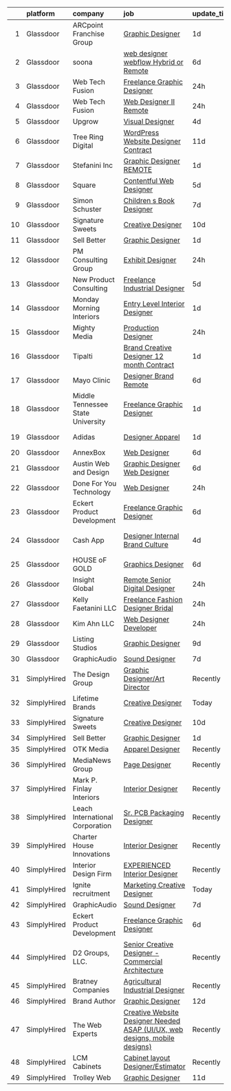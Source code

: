 

|    | platform    | company                           | job                                                                                                                                                                                                                                                                                                                                                                                                                                                                                                                                                                                                                                                                                                                                                                                                                                                                                   | update_time   | location            |
|---:|:------------|:----------------------------------|:--------------------------------------------------------------------------------------------------------------------------------------------------------------------------------------------------------------------------------------------------------------------------------------------------------------------------------------------------------------------------------------------------------------------------------------------------------------------------------------------------------------------------------------------------------------------------------------------------------------------------------------------------------------------------------------------------------------------------------------------------------------------------------------------------------------------------------------------------------------------------------------|:--------------|:--------------------|
|  1 | Glassdoor   | ARCpoint Franchise Group          | [Graphic Designer](https://www.glassdoor.com/partner/jobListing.htm?pos=117&ao=1136043&s=58&guid=0000018262783b9c9e42ae2096e9194b&src=GD_JOB_AD&t=SR&vt=w&ea=1&cs=1_982ecf5e&cb=1659509423402&jobListingId=1008045474353&jrtk=3-0-1g9h7getukf3h801-1g9h7geukia2b800-bf201258f43d9d85-)                                                                                                                                                                                                                                                                                                                                                                                                                                                                                                                                                                                                | 1d            | Remote              |
|  2 | Glassdoor   | soona                             | [web designer  webflow    Hybrid or Remote](https://www.glassdoor.com/partner/jobListing.htm?pos=125&ao=1136043&s=58&guid=0000018262783b9c9e42ae2096e9194b&src=GD_JOB_AD&t=SR&vt=w&ea=1&cs=1_83f10821&cb=1659509423403&jobListingId=1008034312934&jrtk=3-0-1g9h7getukf3h801-1g9h7geukia2b800-96800497329fd019-)                                                                                                                                                                                                                                                                                                                                                                                                                                                                                                                                                                       | 6d            | Remote              |
|  3 | Glassdoor   | Web Tech Fusion                   | [Freelance Graphic Designer](https://www.glassdoor.com/partner/jobListing.htm?pos=105&ao=1136043&s=58&guid=0000018262783b9c9e42ae2096e9194b&src=GD_JOB_AD&t=SR&vt=w&ea=1&cs=1_1bb1d692&cb=1659509423399&jobListingId=1008047058391&jrtk=3-0-1g9h7getukf3h801-1g9h7geukia2b800-222601dbca3093f0-)                                                                                                                                                                                                                                                                                                                                                                                                                                                                                                                                                                                      | 24h           | Remote              |
|  4 | Glassdoor   | Web Tech Fusion                   | [Web Designer II   Remote](https://www.glassdoor.com/partner/jobListing.htm?pos=107&ao=1136043&s=58&guid=0000018262783b9c9e42ae2096e9194b&src=GD_JOB_AD&t=SR&vt=w&ea=1&cs=1_83522462&cb=1659509423399&jobListingId=1008047052352&jrtk=3-0-1g9h7getukf3h801-1g9h7geukia2b800-caba59caa15512ba-)                                                                                                                                                                                                                                                                                                                                                                                                                                                                                                                                                                                        | 24h           | Remote              |
|  5 | Glassdoor   | Upgrow                            | [Visual Designer](https://www.glassdoor.com/partner/jobListing.htm?pos=124&ao=1136043&s=58&guid=0000018262783b9c9e42ae2096e9194b&src=GD_JOB_AD&t=SR&vt=w&ea=1&cs=1_4265bd35&cb=1659509423403&jobListingId=1008038685825&jrtk=3-0-1g9h7getukf3h801-1g9h7geukia2b800-6816e79f03eeb960-)                                                                                                                                                                                                                                                                                                                                                                                                                                                                                                                                                                                                 | 4d            | Remote              |
|  6 | Glassdoor   | Tree Ring Digital                 | [WordPress Website Designer  Contract ](https://www.glassdoor.com/partner/jobListing.htm?pos=121&ao=1136043&s=58&guid=0000018262783b9c9e42ae2096e9194b&src=GD_JOB_AD&t=SR&vt=w&ea=1&cs=1_e4aad405&cb=1659509423403&jobListingId=1008023268607&jrtk=3-0-1g9h7getukf3h801-1g9h7geukia2b800-8a16198373301fda-)                                                                                                                                                                                                                                                                                                                                                                                                                                                                                                                                                                           | 11d           | Remote              |
|  7 | Glassdoor   | Stefanini  Inc                    | [Graphic Designer  REMOTE ](https://www.glassdoor.com/partner/jobListing.htm?pos=130&ao=1136043&s=58&guid=0000018262783b9c9e42ae2096e9194b&src=GD_JOB_AD&t=SR&vt=w&ea=1&cs=1_70e7a0a4&cb=1659509423403&jobListingId=1008044351439&jrtk=3-0-1g9h7getukf3h801-1g9h7geukia2b800-a4f8b20cf36d5a43-)                                                                                                                                                                                                                                                                                                                                                                                                                                                                                                                                                                                       | 1d            | New York, NY        |
|  8 | Glassdoor   | Square                            | [Contentful Web Designer](https://www.glassdoor.com/partner/jobListing.htm?pos=114&ao=1136043&s=58&guid=0000018262783b9c9e42ae2096e9194b&src=GD_JOB_AD&t=SR&vt=w&ea=1&cs=1_3941d4b0&cb=1659509423401&jobListingId=1008035926881&jrtk=3-0-1g9h7getukf3h801-1g9h7geukia2b800-2b8a255ea42caee7-)                                                                                                                                                                                                                                                                                                                                                                                                                                                                                                                                                                                         | 5d            | Remote              |
|  9 | Glassdoor   | Simon   Schuster                  | [Children s Book Designer](https://www.glassdoor.com/partner/jobListing.htm?pos=106&ao=1136043&s=58&guid=0000018262783b9c9e42ae2096e9194b&src=GD_JOB_AD&t=SR&vt=w&cs=1_be44a2dd&cb=1659509423399&jobListingId=1008030702003&jrtk=3-0-1g9h7getukf3h801-1g9h7geukia2b800-25759bae2dbd52b7-)                                                                                                                                                                                                                                                                                                                                                                                                                                                                                                                                                                                             | 7d            | New York, NY        |
| 10 | Glassdoor   | Signature Sweets                  | [Creative Designer](https://www.glassdoor.com/partner/jobListing.htm?pos=129&ao=1136043&s=58&guid=0000018262783b9c9e42ae2096e9194b&src=GD_JOB_AD&t=SR&vt=w&ea=1&cs=1_6964e6cb&cb=1659509423403&jobListingId=1008024509991&jrtk=3-0-1g9h7getukf3h801-1g9h7geukia2b800-13eb26eb029e9130-)                                                                                                                                                                                                                                                                                                                                                                                                                                                                                                                                                                                               | 10d           | Stuart, FL          |
| 11 | Glassdoor   | Sell Better                       | [Graphic Designer](https://www.glassdoor.com/partner/jobListing.htm?pos=126&ao=1136043&s=58&guid=0000018262783b9c9e42ae2096e9194b&src=GD_JOB_AD&t=SR&vt=w&ea=1&cs=1_e7b8403c&cb=1659509423403&jobListingId=1008045637527&jrtk=3-0-1g9h7getukf3h801-1g9h7geukia2b800-8e1e47a1f52476e6-)                                                                                                                                                                                                                                                                                                                                                                                                                                                                                                                                                                                                | 1d            | Remote              |
| 12 | Glassdoor   | PM Consulting Group               | [Exhibit Designer](https://www.glassdoor.com/partner/jobListing.htm?pos=119&ao=1136043&s=58&guid=0000018262783b9c9e42ae2096e9194b&src=GD_JOB_AD&t=SR&vt=w&ea=1&cs=1_4e338e81&cb=1659509423402&jobListingId=1008049005702&jrtk=3-0-1g9h7getukf3h801-1g9h7geukia2b800-f5b15ad7f24076dd-)                                                                                                                                                                                                                                                                                                                                                                                                                                                                                                                                                                                                | 24h           | Washington, DC      |
| 13 | Glassdoor   | New Product Consulting            | [Freelance Industrial Designer](https://www.glassdoor.com/partner/jobListing.htm?pos=112&ao=1136043&s=58&guid=0000018262783b9c9e42ae2096e9194b&src=GD_JOB_AD&t=SR&vt=w&ea=1&cs=1_6ef802c9&cb=1659509423399&jobListingId=1008036088748&jrtk=3-0-1g9h7getukf3h801-1g9h7geukia2b800-2ab0118986f65696-)                                                                                                                                                                                                                                                                                                                                                                                                                                                                                                                                                                                   | 5d            | Remote              |
| 14 | Glassdoor   | Monday Morning Interiors          | [Entry Level Interior Designer](https://www.glassdoor.com/partner/jobListing.htm?pos=103&ao=1136043&s=58&guid=0000018262783b9c9e42ae2096e9194b&src=GD_JOB_AD&t=SR&vt=w&ea=1&cs=1_11f7b428&cb=1659509423398&jobListingId=1008045150537&jrtk=3-0-1g9h7getukf3h801-1g9h7geukia2b800-9aaef9b9ef6c0ae9-)                                                                                                                                                                                                                                                                                                                                                                                                                                                                                                                                                                                   | 1d            | Remote              |
| 15 | Glassdoor   | Mighty Media                      | [Production Designer](https://www.glassdoor.com/partner/jobListing.htm?pos=110&ao=1136043&s=58&guid=0000018262783b9c9e42ae2096e9194b&src=GD_JOB_AD&t=SR&vt=w&ea=1&cs=1_985ca465&cb=1659509423399&jobListingId=1008047552790&jrtk=3-0-1g9h7getukf3h801-1g9h7geukia2b800-b53fae4395d01e23-)                                                                                                                                                                                                                                                                                                                                                                                                                                                                                                                                                                                             | 24h           | Remote              |
| 16 | Glassdoor   | Tipalti                           | [Brand Creative Designer  12 month Contract ](https://www.glassdoor.com/partner/jobListing.htm?pos=118&ao=1136043&s=58&guid=0000018262783b9c9e42ae2096e9194b&src=GD_JOB_AD&t=SR&vt=w&cs=1_a2ccb8d7&cb=1659509423402&jobListingId=1008045269786&jrtk=3-0-1g9h7getukf3h801-1g9h7geukia2b800-37c3c4ad2ad02676-)                                                                                                                                                                                                                                                                                                                                                                                                                                                                                                                                                                          | 1d            | Remote              |
| 17 | Glassdoor   | Mayo Clinic                       | [Designer Brand   Remote](https://www.glassdoor.com/partner/jobListing.htm?pos=104&ao=1136043&s=58&guid=0000018262783b9c9e42ae2096e9194b&src=GD_JOB_AD&t=SR&vt=w&cs=1_df95cf5f&cb=1659509423398&jobListingId=1008032769137&jrtk=3-0-1g9h7getukf3h801-1g9h7geukia2b800-603b1197c879fe17-)                                                                                                                                                                                                                                                                                                                                                                                                                                                                                                                                                                                              | 6d            | Rochester, MN       |
| 18 | Glassdoor   | Middle Tennessee State University | [Freelance Graphic Designer](https://www.glassdoor.com/partner/jobListing.htm?pos=115&ao=1136043&s=58&guid=0000018262783b9c9e42ae2096e9194b&src=GD_JOB_AD&t=SR&vt=w&ea=1&cs=1_e467890e&cb=1659509423402&jobListingId=1008044585437&jrtk=3-0-1g9h7getukf3h801-1g9h7geukia2b800-8952d2a4c1048273-)                                                                                                                                                                                                                                                                                                                                                                                                                                                                                                                                                                                      | 1d            | Remote              |
| 19 | Glassdoor   | Adidas                            | [Designer  Apparel](https://www.glassdoor.com/partner/jobListing.htm?pos=111&ao=1136043&s=58&guid=0000018262783b9c9e42ae2096e9194b&src=GD_JOB_AD&t=SR&vt=w&cs=1_f169c17b&cb=1659509423399&jobListingId=1008046048183&jrtk=3-0-1g9h7getukf3h801-1g9h7geukia2b800-93a8f662ac1fc522-)                                                                                                                                                                                                                                                                                                                                                                                                                                                                                                                                                                                                    | 1d            | Portland, OR        |
| 20 | Glassdoor   | AnnexBox                          | [Web Designer](https://www.glassdoor.com/partner/jobListing.htm?pos=109&ao=1136043&s=58&guid=0000018262783b9c9e42ae2096e9194b&src=GD_JOB_AD&t=SR&vt=w&ea=1&cs=1_9cad3e21&cb=1659509423399&jobListingId=1008032858115&jrtk=3-0-1g9h7getukf3h801-1g9h7geukia2b800-808e11476485d771-)                                                                                                                                                                                                                                                                                                                                                                                                                                                                                                                                                                                                    | 6d            | Remote              |
| 21 | Glassdoor   | Austin Web and Design             | [Graphic Designer Web Designer](https://www.glassdoor.com/partner/jobListing.htm?pos=123&ao=1136043&s=58&guid=0000018262783b9c9e42ae2096e9194b&src=GD_JOB_AD&t=SR&vt=w&ea=1&cs=1_6efeedca&cb=1659509423403&jobListingId=1008033407839&jrtk=3-0-1g9h7getukf3h801-1g9h7geukia2b800-6fd56b07417eef90-)                                                                                                                                                                                                                                                                                                                                                                                                                                                                                                                                                                                   | 6d            | Remote              |
| 22 | Glassdoor   | Done For You Technology           | [Web Designer](https://www.glassdoor.com/partner/jobListing.htm?pos=108&ao=1136043&s=58&guid=0000018262783b9c9e42ae2096e9194b&src=GD_JOB_AD&t=SR&vt=w&ea=1&cs=1_923375ec&cb=1659509423399&jobListingId=1008047323291&jrtk=3-0-1g9h7getukf3h801-1g9h7geukia2b800-477c07988039c24f-)                                                                                                                                                                                                                                                                                                                                                                                                                                                                                                                                                                                                    | 24h           | Remote              |
| 23 | Glassdoor   | Eckert Product Development        | [Freelance Graphic Designer](https://www.glassdoor.com/partner/jobListing.htm?pos=116&ao=1136043&s=58&guid=0000018262783b9c9e42ae2096e9194b&src=GD_JOB_AD&t=SR&vt=w&ea=1&cs=1_18b96ad3&cb=1659509423402&jobListingId=1008033358398&jrtk=3-0-1g9h7getukf3h801-1g9h7geukia2b800-f50c9d83e2a1c1b1-)                                                                                                                                                                                                                                                                                                                                                                                                                                                                                                                                                                                      | 6d            | Remote              |
| 24 | Glassdoor   | Cash App                          | [Designer   Internal Brand   Culture](https://www.glassdoor.com/partner/jobListing.htm?pos=120&ao=1136043&s=58&guid=0000018262783b9c9e42ae2096e9194b&src=GD_JOB_AD&t=SR&vt=w&cs=1_56ebb1d2&cb=1659509423402&jobListingId=1008039074216&jrtk=3-0-1g9h7getukf3h801-1g9h7geukia2b800-5a5be235c83c5e5c-)                                                                                                                                                                                                                                                                                                                                                                                                                                                                                                                                                                                  | 4d            | San Francisco, CA   |
| 25 | Glassdoor   | HOUSE oF GOLD                     | [Graphics Designer](https://www.glassdoor.com/partner/jobListing.htm?pos=113&ao=1136043&s=58&guid=0000018262783b9c9e42ae2096e9194b&src=GD_JOB_AD&t=SR&vt=w&ea=1&cs=1_4cc65b1c&cb=1659509423399&jobListingId=1008034661836&jrtk=3-0-1g9h7getukf3h801-1g9h7geukia2b800-6e1f54b984b1ffce-)                                                                                                                                                                                                                                                                                                                                                                                                                                                                                                                                                                                               | 6d            | Remote              |
| 26 | Glassdoor   | Insight Global                    | [Remote Senior Digital Designer](https://www.glassdoor.com/partner/jobListing.htm?pos=102&ao=1110586&s=58&guid=0000018262783b9c9e42ae2096e9194b&src=GD_JOB_AD&t=SR&vt=w&ea=1&cs=1_cdf4d69b&cb=1659509423398&jobListingId=1008047081551&cpc=9908D8D4413DBB8A&jrtk=3-0-1g9h7getukf3h801-1g9h7geukia2b800-63884fcab2c6074e--6NYlbfkN0BKkHZu3wF05EeDimN_p6sYpKCMArvwa95YdH7UpkaBCobj99dZAfyu9JevU964-bJrJZz9yqqrVn0ydMqErTlkfc7P8UPXLltJTNUVNidZbFYpuc5pQClDU5FzcMcYs9FobtO2uzqihtqXtPyya77xVq0-yk7H1ki9YDTawLfH-vdSa1NLA7UU4WZI3vgnvSmjbugQwE3y8nspQGa3lZBRZtujKTkrHWD6A9QdA-qUPDeQx2-jiuHdFdof8a7rmcEcSVpCCDh8ybLQF_Vaenpeo1Jn4e_xw9zhPK6xkS_K3mzufDJ4qj7TF2jy22Xo9tOrPMLBkjluloyOtdxUfCf0BfxqlzJDol1oT1piH2Fe578q0M_jR1flOmn5wbXxQ68s5ukZSjF0HtyzApX9rR2R4u_g7ikrjG_7oDzDVR-yJ3Ho2w68HquTbFl4qBNo0ZgJgvz4lVlbZs_m8Nl15fTRyUk2Kz2ngFges7MXHIhgxS8KooEItSHiSkyvqlGIw38m0bm5znbGkg%3D%3D) | 24h           | Remote              |
| 27 | Glassdoor   | Kelly Faetanini LLC               | [Freelance   Fashion Designer  Bridal ](https://www.glassdoor.com/partner/jobListing.htm?pos=101&ao=1110586&s=58&guid=0000018262783b9c9e42ae2096e9194b&src=GD_JOB_AD&t=SR&vt=w&ea=1&cs=1_d7abeca1&cb=1659509423398&jobListingId=1008047552919&cpc=FA84DF7EA1EC2398&jrtk=3-0-1g9h7getukf3h801-1g9h7geukia2b800-a6b9ac20acd07671--6NYlbfkN0Bpkz4eilSyVaUq0KmM4Y1lINlxqZT7Saz1zIeLgvAAAQXFt9Fm2DMj8MuCtiTwdvLESqHkZ0NoepSmzNcjZDnBfQUfoiRxWu9YgRUvaQtbDMNMwaaxBB6jeoxv7tGRNsjun7Fhkv2YXNDcS4a3dPE76vUTJfxc_y4PoChJECPlFV8TzUzENM6wKDSdzRxOSErbEenu6xP6Nrt6HfqCPHUFUgPlpSa1xPtncWECHl5aGJUYPD2t3tJdzfflmgiJaJjAUEKmOurcHRHGGk-u5VE14cp1IzykRjgIxS6OQQ2OQXhQhnZyaElL6jtFtUNlzAcP-eQ4LqnGHM8J2DanVfqIkmntMwHS98IhD9ZcE1OhCXMkWczpyLqtwm9WcpYYRIgx-7B6Dn4a5MmQ2AKsKQPofP-eMd2remtHeC6Fp8OUTFcfaekdBwyvjzLLEER6CCdbW7HrBzbc_VDV0RrSouSTEml6K3F9LgQsdsVZv0ECa8QmqzcRQE8i7DA0mrTkjW4%3D)        | 24h           | Remote              |
| 28 | Glassdoor   | Kim   Ahn LLC                     | [Web Designer Developer](https://www.glassdoor.com/partner/jobListing.htm?pos=127&ao=1136043&s=58&guid=0000018262783b9c9e42ae2096e9194b&src=GD_JOB_AD&t=SR&vt=w&ea=1&cs=1_dc745ba9&cb=1659509423403&jobListingId=1008048436102&jrtk=3-0-1g9h7getukf3h801-1g9h7geukia2b800-2961bfb9011b1621-)                                                                                                                                                                                                                                                                                                                                                                                                                                                                                                                                                                                          | 24h           | Remote              |
| 29 | Glassdoor   | Listing Studios                   | [Graphic Designer](https://www.glassdoor.com/partner/jobListing.htm?pos=128&ao=1136043&s=58&guid=0000018262783b9c9e42ae2096e9194b&src=GD_JOB_AD&t=SR&vt=w&ea=1&cs=1_3c109a3e&cb=1659509423403&jobListingId=1008025050931&jrtk=3-0-1g9h7getukf3h801-1g9h7geukia2b800-21359d84287eae69-)                                                                                                                                                                                                                                                                                                                                                                                                                                                                                                                                                                                                | 9d            | Remote              |
| 30 | Glassdoor   | GraphicAudio                      | [Sound Designer](https://www.glassdoor.com/partner/jobListing.htm?pos=122&ao=1136043&s=58&guid=0000018262783b9c9e42ae2096e9194b&src=GD_JOB_AD&t=SR&vt=w&ea=1&cs=1_5bff9508&cb=1659509423403&jobListingId=1008030924967&jrtk=3-0-1g9h7getukf3h801-1g9h7geukia2b800-11eab6568f6cedab-)                                                                                                                                                                                                                                                                                                                                                                                                                                                                                                                                                                                                  | 7d            | Remote              |
| 31 | SimplyHired | The Design Group                  | [Graphic Designer/Art Director](https://www.simplyhired.com/job/W_DFu3rfzhWrjXKdfBMgJAEuZWOICUvTcnSY6SrwTtWEghaVPIYG4A?q=creative+designer)                                                                                                                                                                                                                                                                                                                                                                                                                                                                                                                                                                                                                                                                                                                                           | Recently      | Little Rock, AR     |
| 32 | SimplyHired | Lifetime Brands                   | [Creative Designer](https://www.simplyhired.com/job/9ExxPJIE4umR8ERzQZnYf57jOlniulI4B9G70TPoFDfnxq99RI5Jtg?q=creative+designer)                                                                                                                                                                                                                                                                                                                                                                                                                                                                                                                                                                                                                                                                                                                                                       | Today         | Seattle, WA         |
| 33 | SimplyHired | Signature Sweets                  | [Creative Designer](https://www.simplyhired.com/job/Ia5nnDkLbu8CtUgpqcgClyhINwDxj-9NjVkga23lwqe4a3d0ORp7Cw?q=creative+designer)                                                                                                                                                                                                                                                                                                                                                                                                                                                                                                                                                                                                                                                                                                                                                       | 10d           | Stuart, FL          |
| 34 | SimplyHired | Sell Better                       | [Graphic Designer](https://www.simplyhired.com/job/ryXShKpw31tPEeQUWxi8f5Ccjkh9EAdkuTBuGUlMApK8DtCbeDvL9g?q=creative+designer)                                                                                                                                                                                                                                                                                                                                                                                                                                                                                                                                                                                                                                                                                                                                                        | 1d            | Remote              |
| 35 | SimplyHired | OTK Media                         | [Apparel Designer](https://www.simplyhired.com/job/oZc47TM6G1kqRUz3KPWrVOA27YgAlnI6u1tJCODWBl8skz07cPq2-A?q=creative+designer)                                                                                                                                                                                                                                                                                                                                                                                                                                                                                                                                                                                                                                                                                                                                                        | Recently      | Remote              |
| 36 | SimplyHired | MediaNews Group                   | [Page Designer](https://www.simplyhired.com/job/-Tprpam5u04Le5SFQwkyuvyVGplpZUqocEJkxkhJEleWOU_ob7Rmow?q=creative+designer)                                                                                                                                                                                                                                                                                                                                                                                                                                                                                                                                                                                                                                                                                                                                                           | Recently      | Remote              |
| 37 | SimplyHired | Mark P. Finlay Interiors          | [Interior Designer](https://www.simplyhired.com/job/ACgOSNiid54dHRncHMCwghe-aS3BcO9vqWd8eYePE-qHsahtdA-t3g?q=creative+designer)                                                                                                                                                                                                                                                                                                                                                                                                                                                                                                                                                                                                                                                                                                                                                       | Recently      | Southport, CT       |
| 38 | SimplyHired | Leach International Corporation   | [Sr. PCB Packaging Designer](https://www.simplyhired.com/job/CY_L3ifU6jHJIruCEt2By_gDJBLASOEM4rp4V4wOYWCvOYRfJANygg?q=creative+designer)                                                                                                                                                                                                                                                                                                                                                                                                                                                                                                                                                                                                                                                                                                                                              | Recently      | Buena Park, CA      |
| 39 | SimplyHired | Charter House Innovations         | [Interior Designer](https://www.simplyhired.com/job/pUH7HINwbS8DZFgpS9-Qd9JDxnG-D9Lvjngrgni9IlgKb8KYQ0gx-A?q=creative+designer)                                                                                                                                                                                                                                                                                                                                                                                                                                                                                                                                                                                                                                                                                                                                                       | Recently      | Zeeland, MI         |
| 40 | SimplyHired | Interior Design Firm              | [EXPERIENCED Interior Designer](https://www.simplyhired.com/job/ZSEZahUlypSTxF76f6177d0_Iv_IOHD-b3SR4meFGoJTFg3-RAe-Sw?q=creative+designer)                                                                                                                                                                                                                                                                                                                                                                                                                                                                                                                                                                                                                                                                                                                                           | Recently      | San Antonio, TX     |
| 41 | SimplyHired | Ignite recruitment                | [Marketing Creative Designer](https://www.simplyhired.com/job/XZsQHckFQ6dpIHITcEn4zaHysOEe5aG2VBsjG5TQoAhTtEM9WToUgw?q=creative+designer)                                                                                                                                                                                                                                                                                                                                                                                                                                                                                                                                                                                                                                                                                                                                             | Today         | United States       |
| 42 | SimplyHired | GraphicAudio                      | [Sound Designer](https://www.simplyhired.com/job/tpxG3u0VMzCKteQYdKolpCqGoSBv-BSP6-ugLnAgXYs5lOtcbAckwg?q=creative+designer)                                                                                                                                                                                                                                                                                                                                                                                                                                                                                                                                                                                                                                                                                                                                                          | 7d            | Remote              |
| 43 | SimplyHired | Eckert Product Development        | [Freelance Graphic Designer](https://www.simplyhired.com/job/CCro43Npy3CgfRPqyaC_LAHw9VD9EjYnLWnkKQhavPpz4XPk3Qpg-A?q=creative+designer)                                                                                                                                                                                                                                                                                                                                                                                                                                                                                                                                                                                                                                                                                                                                              | 6d            | Remote              |
| 44 | SimplyHired | D2 Groups, LLC.                   | [Senior Creative Designer - Commercial Architecture](https://www.simplyhired.com/job/Yzphuvu4v4KIeGAg97r-GC4K2aaGuq7WuIAfSSpOBYl9P_dmzDtnLw?q=creative+designer)                                                                                                                                                                                                                                                                                                                                                                                                                                                                                                                                                                                                                                                                                                                      | Recently      | King of Prussia, PA |
| 45 | SimplyHired | Bratney Companies                 | [Agricultural Industrial Designer](https://www.simplyhired.com/job/Mumz6KfYzwl0Qf-6YYgrNMk_LNtPebzQLCSf-QYmA_szeaNtgnq67Q?q=creative+designer)                                                                                                                                                                                                                                                                                                                                                                                                                                                                                                                                                                                                                                                                                                                                        | Recently      | Des Moines, IA      |
| 46 | SimplyHired | Brand Author                      | [Graphic Designer](https://www.simplyhired.com/job/Mrn_qBcoXftIrLidIj1H7uymWl_XfVYIHZxm1575TM0eyZZyVoNWmg?q=creative+designer)                                                                                                                                                                                                                                                                                                                                                                                                                                                                                                                                                                                                                                                                                                                                                        | 12d           | Remote              |
| 47 | SimplyHired | The Web Experts                   | [Creative Website Designer Needed ASAP (UI/UX, web designs, mobile designs)](https://www.simplyhired.com/job/l-egCQiYg6FAtzLn9s0wN-WzeWW5snE-ksAblGGZvNSlnpUcsuhHqA?q=creative+designer)                                                                                                                                                                                                                                                                                                                                                                                                                                                                                                                                                                                                                                                                                              | Recently      | Remote              |
| 48 | SimplyHired | LCM Cabinets                      | [Cabinet layout Designer/Estimator](https://www.simplyhired.com/job/DGSlfiUPWVOU_IlQXYWu3NE8c65_nAMngwGpdSuOIPTgYpGha4wvXw?q=creative+designer)                                                                                                                                                                                                                                                                                                                                                                                                                                                                                                                                                                                                                                                                                                                                       | Recently      | Monroe, WA          |
| 49 | SimplyHired | Trolley Web                       | [Graphic Designer](https://www.simplyhired.com/job/X6DnnAFR7h5sbD_z_Q-uYReFlYIYuhJsz7QwwqKgVswnB7wJIRZEfw?q=creative+designer)                                                                                                                                                                                                                                                                                                                                                                                                                                                                                                                                                                                                                                                                                                                                                        | 11d           | Remote              |